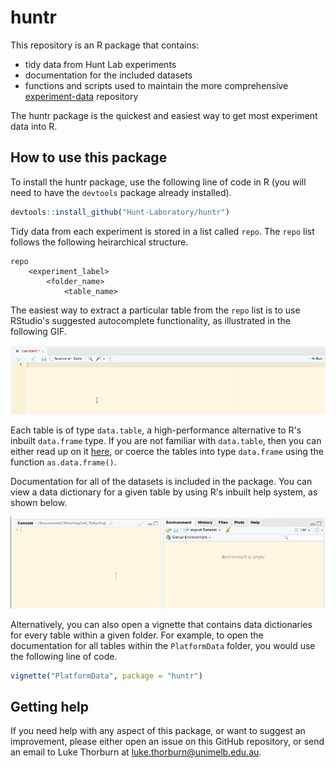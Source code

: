 # huntr

This repository is an R package that contains:

- tidy data from Hunt Lab experiments
- documentation for the included datasets
- functions and scripts used to maintain the more comprehensive [experiment-data](https://github.com/Hunt-Laboratory/experiment-data) repository

The huntr package is the quickest and easiest way to get most experiment data into R.

## How to use this package

To install the huntr package, use the following line of code in R (you will need to have the `devtools` package already installed).

```R
devtools::install_github("Hunt-Laboratory/huntr")
```

Tidy data from each experiment is stored in a list called `repo`. The `repo` list follows the following heirarchical structure.

```
repo
	<experiment_label>
		<folder_name>
			<table_name>
```

The easiest way to extract a particular table from the `repo` list is to use RStudio's suggested autocomplete functionality, as illustrated in the following GIF.

![Example for repo object](/static/repo-example.gif)

Each table is of type `data.table`, a high-performance alternative to R's inbuilt `data.frame` type. If you are not familiar with `data.table`, then you can either read up on it [here](https://cloud.r-project.org/web/packages/data.table/vignettes/datatable-intro.html), or coerce the tables into type `data.frame` using the function `as.data.frame()`.

Documentation for all of the datasets is included in the package. You can view a data dictionary for a given table by using R's inbuilt help system, as shown below.

![Example for accessing data dictionaries](/static/help-example.gif)

Alternatively, you can also open a vignette that contains data dictionaries for every table within a given folder. For example, to open the documentation for all tables within the `PlatformData` folder, you would use the following line of code.

```R
vignette("PlatformData", package = "huntr")
```

## Getting help

If you need help with any aspect of this package, or want to suggest an improvement, please either open an issue on this GitHub repository, or send an email to Luke Thorburn at luke.thorburn@unimelb.edu.au.

